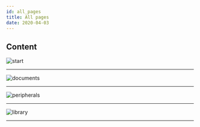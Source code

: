 ```yaml
---
id: all_pages
title: All pages
date: 2020-04-03
---
```



## Content
![start](/page\>products/w7500/start)

-----

![documents](/page\>products/w7500/documents)

-----

![peripherals](/page\>products/w7500/peripherals)

-----

![library](/page\>products/w7500/library)

-----
